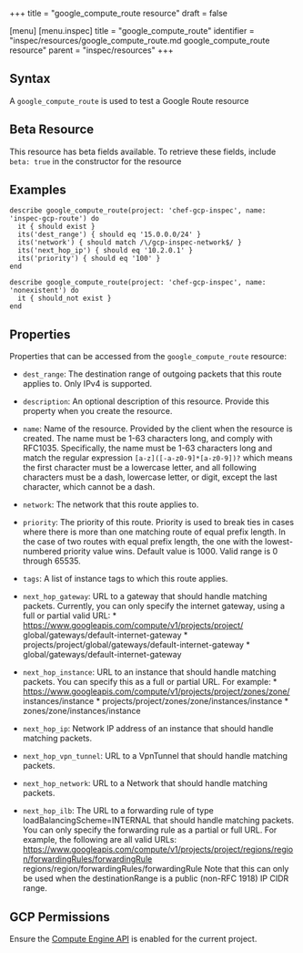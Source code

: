 +++
title = "google_compute_route resource"
draft = false

[menu]
  [menu.inspec]
    title = "google_compute_route"
    identifier = "inspec/resources/google_compute_route.md google_compute_route resource"
    parent = "inspec/resources"
+++


## Syntax
A `google_compute_route` is used to test a Google Route resource


## Beta Resource
This resource has beta fields available. To retrieve these fields, include `beta: true` in the constructor for the resource

## Examples
```
describe google_compute_route(project: 'chef-gcp-inspec', name: 'inspec-gcp-route') do
  it { should exist }
  its('dest_range') { should eq '15.0.0.0/24' }
  its('network') { should match /\/gcp-inspec-network$/ }
  its('next_hop_ip') { should eq '10.2.0.1' }
  its('priority') { should eq '100' }
end

describe google_compute_route(project: 'chef-gcp-inspec', name: 'nonexistent') do
  it { should_not exist }
end
```

## Properties
Properties that can be accessed from the `google_compute_route` resource:


  * `dest_range`: The destination range of outgoing packets that this route applies to. Only IPv4 is supported.

  * `description`: An optional description of this resource. Provide this property when you create the resource.

  * `name`: Name of the resource. Provided by the client when the resource is created. The name must be 1-63 characters long, and comply with RFC1035.  Specifically, the name must be 1-63 characters long and match the regular expression `[a-z]([-a-z0-9]*[a-z0-9])?` which means the first character must be a lowercase letter, and all following characters must be a dash, lowercase letter, or digit, except the last character, which cannot be a dash.

  * `network`: The network that this route applies to.

  * `priority`: The priority of this route. Priority is used to break ties in cases where there is more than one matching route of equal prefix length.  In the case of two routes with equal prefix length, the one with the lowest-numbered priority value wins.  Default value is 1000. Valid range is 0 through 65535.

  * `tags`: A list of instance tags to which this route applies.

  * `next_hop_gateway`: URL to a gateway that should handle matching packets.  Currently, you can only specify the internet gateway, using a full or partial valid URL:  * https://www.googleapis.com/compute/v1/projects/project/ global/gateways/default-internet-gateway * projects/project/global/gateways/default-internet-gateway * global/gateways/default-internet-gateway

  * `next_hop_instance`: URL to an instance that should handle matching packets. You can specify this as a full or partial URL. For example:  * https://www.googleapis.com/compute/v1/projects/project/zones/zone/ instances/instance * projects/project/zones/zone/instances/instance * zones/zone/instances/instance

  * `next_hop_ip`: Network IP address of an instance that should handle matching packets.

  * `next_hop_vpn_tunnel`: URL to a VpnTunnel that should handle matching packets.

  * `next_hop_network`: URL to a Network that should handle matching packets.

  * `next_hop_ilb`: The URL to a forwarding rule of type loadBalancingScheme=INTERNAL that should handle matching packets. You can only specify the forwarding rule as a partial or full URL. For example, the following are all valid URLs: https://www.googleapis.com/compute/v1/projects/project/regions/region/forwardingRules/forwardingRule regions/region/forwardingRules/forwardingRule Note that this can only be used when the destinationRange is a public (non-RFC 1918) IP CIDR range.


## GCP Permissions

Ensure the [Compute Engine API](https://console.cloud.google.com/apis/library/compute.googleapis.com/) is enabled for the current project.
